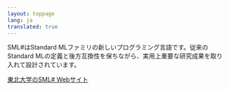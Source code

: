 ```yaml
---
layout: toppage
lang: ja
translated: true
---
```


SML#はStandard MLファミリの新しいプログラミング言語です。従来のStandard MLの定義と後方互換性を保ちながら、実用上重要な研究成果を取り入れて設計されています。

[東北大学のSML# Webサイト](https://www.pllab.riec.tohoku.ac.jp/smlsharp/ja/)
